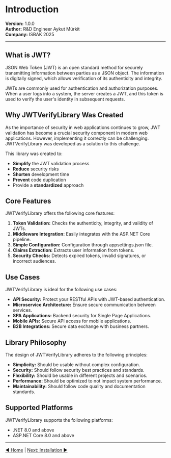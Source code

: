 # Introduction

**Version:** 1.0.0  
**Author:** R&D Engineer Aykut Mürkit  
**Company:** ISBAK 2025

---

## What is JWT?

JSON Web Token (JWT) is an open standard method for securely transmitting information between parties as a JSON object. The information is digitally signed, which allows verification of its authenticity and integrity.

JWTs are commonly used for authentication and authorization purposes. When a user logs into a system, the server creates a JWT, and this token is used to verify the user's identity in subsequent requests.

## Why JWTVerifyLibrary Was Created

As the importance of security in web applications continues to grow, JWT validation has become a crucial security component in modern web applications. However, implementing it correctly can be challenging. JWTVerifyLibrary was developed as a solution to this challenge.

This library was created to:
- **Simplify** the JWT validation process
- **Reduce** security risks
- **Shorten** development time
- **Prevent** code duplication
- Provide a **standardized** approach

## Core Features

JWTVerifyLibrary offers the following core features:

1. **Token Validation:** Checks the authenticity, integrity, and validity of JWTs.
2. **Middleware Integration:** Easily integrates with the ASP.NET Core pipeline.
3. **Simple Configuration:** Configuration through appsettings.json file.
4. **Claims Extraction:** Extracts user information from tokens.
5. **Security Checks:** Detects expired tokens, invalid signatures, or incorrect audiences.

## Use Cases

JWTVerifyLibrary is ideal for the following use cases:

- **API Security:** Protect your RESTful APIs with JWT-based authentication.
- **Microservice Architecture:** Ensure secure communication between services.
- **SPA Applications:** Backend security for Single Page Applications.
- **Mobile APIs:** Secure API access for mobile applications.
- **B2B Integrations:** Secure data exchange with business partners.

## Library Philosophy

The design of JWTVerifyLibrary adheres to the following principles:

- **Simplicity:** Should be usable without complex configuration.
- **Security:** Should follow security best practices and standards.
- **Flexibility:** Should be usable in different projects and scenarios.
- **Performance:** Should be optimized to not impact system performance.
- **Maintainability:** Should follow code quality and documentation standards.

## Supported Platforms

JWTVerifyLibrary supports the following platforms:

- .NET 8.0 and above
- ASP.NET Core 8.0 and above

---

[◀ Home](README.md) | [Next: Installation ▶](02-Installation.md) 